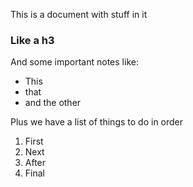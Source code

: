 This is a document with stuff in it

### Like a h3

And some important notes like:

* This
* that
* and the other

Plus we have a list of things to do in order

1. First
1. Next
1. After
1. Final
